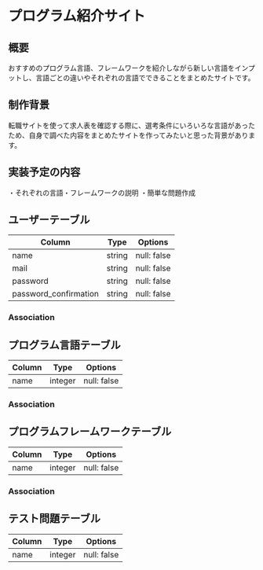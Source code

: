 # プログラム紹介サイト

## 概要
おすすめのプログラム言語、フレームワークを紹介しながら新しい言語をインプットし、言語ごとの違いやそれぞれの言語でできることをまとめたサイトです。

## 制作背景
転職サイトを使って求人表を確認する際に、選考条件にいろいろな言語があったため、自身で調べた内容をまとめたサイトを作ってみたいと思った背景があります。

## 実装予定の内容
・それぞれの言語・フレームワークの説明
・簡単な問題作成

## ユーザーテーブル

|Column|Type|Options|
|------|----|-------|
|name|string|null: false|
|mail|string|null: false|
|password|string|null: false|
|password_confirmation|string|null: false|


### Association

## プログラム言語テーブル

|Column|Type|Options|
|------|----|-------|
|name|integer|null: false|

### Association

## プログラムフレームワークテーブル

|Column|Type|Options|
|------|----|-------|
|name|integer|null: false|

### Association

## テスト問題テーブル

|Column|Type|Options|
|------|----|-------|
|name|integer|null: false|